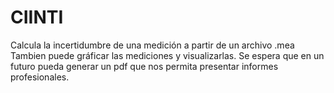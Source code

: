 # CIINTI
Calcula la incertidumbre de una medición a partir de un archivo .mea
Tambien puede gráficar las mediciones y visualizarlas.
Se espera que en un futuro pueda generar un pdf que nos permita presentar informes profesionales.
